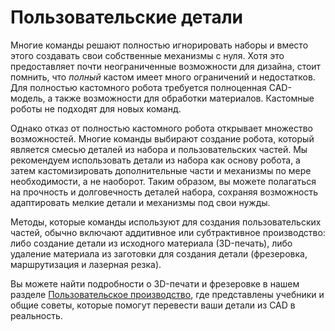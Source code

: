 # Пользовательские детали

Многие команды решают полностью игнорировать наборы и вместо этого создавать свои собственные механизмы с нуля. Хотя это предоставляет почти неограниченные возможности для дизайна, стоит помнить, что *полный* кастом имеет много ограничений и недостатков. Для полностью кастомного робота требуется полноценная CAD-модель, а также возможности для обработки материалов. Кастомные роботы не подходят для новых команд.

Однако отказ от полностью кастомного робота открывает множество возможностей. Многие команды выбирают создание робота, который является смесью деталей из набора и пользовательских частей. Мы рекомендуем использовать детали из набора как основу робота, а затем кастомизировать дополнительные части и механизмы по мере необходимости, а не наоборот. Таким образом, вы можете полагаться на прочность и долговечность деталей набора, сохраняя возможность адаптировать мелкие детали и механизмы под свои нужды.

Методы, которые команды используют для создания пользовательских частей, обычно включают аддитивное или субтрактивное производство: либо создание детали из исходного материала (3D-печать), либо удаление материала из заготовки для создания детали (фрезеровка, маршрутизация и лазерная резка).

Вы можете найти подробности о 3D-печати и фрезеровке в нашем разделе [Пользовательское производство](ru/docs/ftc/custom-manufacturing/index), где представлены учебники и общие советы, которые помогут перевести ваши детали из CAD в реальность.